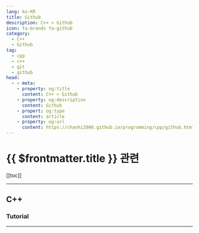 ```yaml
---
lang: ko-KR
title: Github
description: C++ > Github
icon: fa-brands fa-github
category:
  - C++
  - Github
tag: 
  - cpp
  - c++
  - git
  - github
head: 
  - - meta:
    - property: og:title
      content: C++ > Github
    - property: og:description
      content: Github
    - propert: og:type
      content: article
    - property: og:url
      content: https://chanhi2000.github.io/programming/cpp/github.html
---
```


# {{ $frontmatter.title }} 관련

[[toc]]

---

## C++

<MyGithubItems jsonName="lang-cpp"/>

### Tutorial

<MyGithubItems jsonName="lang-cpp-tut"/>

---

<TagLinks />